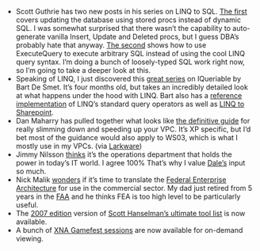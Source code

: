 -   Scott Guthrie has two new posts in his series on LINQ to SQL. [The
    first](http://weblogs.asp.net/scottgu/archive/2007/08/23/linq-to-sql-part-7-updating-our-database-using-stored-procedures.aspx)
    covers updating the database using stored procs instead of dynamic
    SQL. I was somewhat surprised that there wasn’t the capability to
    auto-generate vanilla Insert, Update and Deleted procs, but I guess
    DBA’s probably hate that anyway. [The
    second](http://weblogs.asp.net/scottgu/archive/2007/08/27/linq-to-sql-part-8-executing-custom-sql-expressions.aspx)
    shows how to use ExecuteQuery to execute arbitrary SQL instead of
    using the cool LINQ query syntax. I’m doing a bunch of loosely-typed
    SQL work right now, so I’m going to take a deeper look at this.
-   Speaking of LINQ, I just discovered this [great
    series](http://community.bartdesmet.net/blogs/bart/archive/2007/04/05/the-iqueryable-tales-linq-to-ldap-part-0.aspx)
    on IQueriable by Bart De Smet. It’s four months old, but takes an
    incredibly detailed look at what happens under the hood with LINQ.
    Bart also has a [reference
    implementation](http://www.codeplex.com/LINQSQO) of LINQ’s standard
    query operators as well as [LINQ to
    Sharepoint](http://community.bartdesmet.net/blogs/linqtosharepoint/default.aspx).
-   Dan Maharry has pulled together what looks like [the definitive
    guide](http://blogs.ipona.com/dan/archive/2007/08/22/8419.aspx) for
    really slimming down and speeding up your VPC. It’s XP specific, but
    I’d bet most of the guidance would also apply to WS03, which is what
    I mostly use in my VPCs. (via
    [Larkware](http://www.larkware.com/dg9/TheDailyGrind1214.aspx))
-   Jimmy Nilsson
    [thinks](http://jimmynilsson.com/blog/posts/PowerBalance.htm) it’s
    the operations department that holds the power in today’s IT world.
    I agree 100% That’s why I value
    [Dale’s](halfmybrain.spaces.live.com) input so much.
-   Nick Malik
    [wonders](http://blogs.msdn.com/nickmalik/archive/2007/08/24/is-it-time-to-bring-the-fea-concepts-to-the-commercial-space.aspx)
    if it’s time to translate the [Federal Enterprise
    Architecture](http://www.whitehouse.gov/omb/egov/a-2-EAModelsNEW2.html)
    for use in the commercial sector. My dad just retired from 5 years
    in the [FAA](http://www.faa.gov/) and he thinks FEA is too high
    level to be particularly useful.
-   The [2007
    edition](http://feeds.feedburner.com/~r/ScottHanselman/~3/147518722/ScottHanselmans2007UltimateDeveloperAndPowerUsersToolListForWindows.aspx)
    version of [Scott Hanselman’s ultimate tool
    list](http://www.hanselman.com/tools) is now available.
-   A bunch of [XNA Gamefest
    sessions](http://msdn2.microsoft.com/en-us/xna/aa937787.aspx) are
    now available for on-demand viewing.

